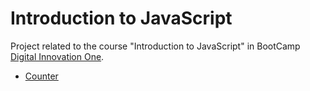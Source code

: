 # Introduction to JavaScript

Project related to the course "Introduction to JavaScript" in BootCamp [Digital Innovation One](https://digitalinnovation.one/).

- [Counter](https://github.com/Caiocof/introduction-js/tree/master/counterJS)
